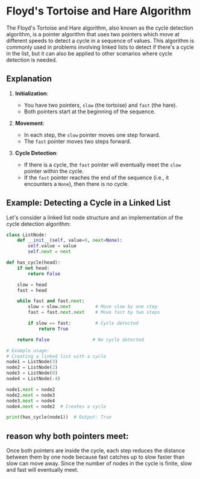 # Floyd's Tortoise and Hare Algorithm

The Floyd's Tortoise and Hare algorithm, also known as the cycle detection algorithm, is a pointer algorithm that uses two pointers which move at different speeds to detect a cycle in a sequence of values. This algorithm is commonly used in problems involving linked lists to detect if there's a cycle in the list, but it can also be applied to other scenarios where cycle detection is needed.

## Explanation

1. **Initialization**:

   - You have two pointers, `slow` (the tortoise) and `fast` (the hare).
   - Both pointers start at the beginning of the sequence.

2. **Movement**:

   - In each step, the `slow` pointer moves one step forward.
   - The `fast` pointer moves two steps forward.

3. **Cycle Detection**:
   - If there is a cycle, the `fast` pointer will eventually meet the `slow` pointer within the cycle.
   - If the `fast` pointer reaches the end of the sequence (i.e., it encounters a `None`), then there is no cycle.

## Example: Detecting a Cycle in a Linked List

Let's consider a linked list node structure and an implementation of the cycle detection algorithm:

```python
class ListNode:
    def __init__(self, value=0, next=None):
        self.value = value
        self.next = next

def has_cycle(head):
    if not head:
        return False

    slow = head
    fast = head

    while fast and fast.next:
        slow = slow.next         # Move slow by one step
        fast = fast.next.next    # Move fast by two steps

        if slow == fast:         # Cycle detected
            return True

    return False                # No cycle detected

# Example usage:
# Creating a linked list with a cycle
node1 = ListNode(3)
node2 = ListNode(2)
node3 = ListNode(0)
node4 = ListNode(-4)

node1.next = node2
node2.next = node3
node3.next = node4
node4.next = node2  # Creates a cycle

print(has_cycle(node1))  # Output: True
```

## reason why both pointers meet:

Once both pointers are inside the cycle, each step reduces the distance between them by one node because fast catches up to slow faster than slow can move away.
Since the number of nodes in the cycle is finite, slow and fast will eventually meet.
